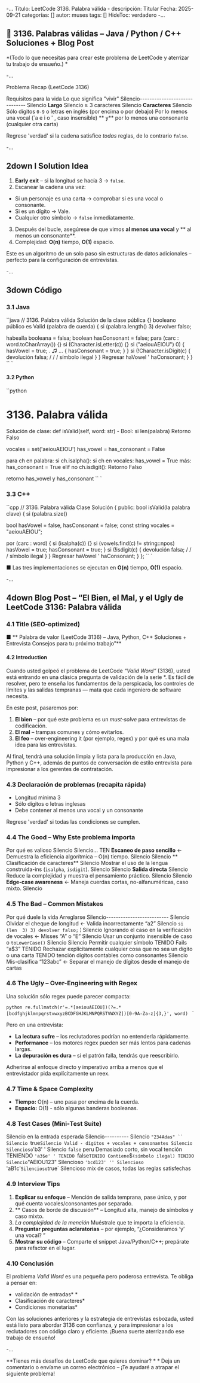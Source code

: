 -...
Título: LeetCode 3136. Palabra válida -
descripción: Titular
Fecha: 2025-09-21
categorías: []
autor: muses
tags: []
HideToc: verdadero
-...
## 🚀 3136. Palabras válidas – Java / Python / C++ Soluciones + Blog Post
*(Todo lo que necesitas para crear este problema de LeetCode y aterrizar tu trabajo de ensueño.) *

-...

Problema Recap (LeetCode 3136)

Requisitos para la vida Lo que significa "vivir"
Silencio------------------------------
Silencio **Largo** Silencio ≥ 3 caracteres
Silencio **Caracteres** Silencio Sólo dígitos `0‐9` o letras en inglés (por encima o por debajo)
Por lo menos una vocal (`a e i o ' , caso insensible) ** y** por lo menos una consonante (cualquier otra carta)

Regrese 'verdad' si la cadena satisfice *todas* reglas, de lo contrario `false`.

-...

## 2down I Solution Idea

1. **Early exit** – si la longitud se hacía 3 → `false`.
2. Escanear la cadena una vez:
* Si un personaje es una carta → comprobar si es una vocal o consonante.
* Si es un dígito → Vale.
* Cualquier otro símbolo → `false` inmediatamente.
3. Después del bucle, asegúrese de que vimos **al menos una vocal** y ** al menos un consonante**.
4. Complejidad: **O(n)** tiempo, **O(1)** espacio.

Este es un algoritmo de un solo paso sin estructuras de datos adicionales – perfecto para la configuración de entrevistas.

-...

## 3down Código

### 3.1 Java

``java
// 3136. Palabra válida
Solución de la clase pública {}
booleano público es Valid (palabra de cuerda) {
si (palabra.length() 3) devolver falso;

habealla booleana = falsa;
boolean hasConsonant = false;
para (carc : word.toCharArray()) {}
si (Character.isLetter(c)) {}
si ("aeiouAEIOU") 0) {
hasVowel = true;
. ♫ ... {
hasConsonant = true;
}
} si (!Character.isDigit(c) {
devolución falsa; / / / símbolo ilegal
}
}
Regresar haVowel ' haConsonant;
}
}
`` `

#### 3.2 Python

``python
# 3136. Palabra válida
Solución de clase:
def isValid(self, word: str) - Bool:
si len(palabra)
Retorno Falso

vocales = set('aeiouAEIOU')
has_vowel = has_consonant = False

para ch en palabra:
si ch.isalpha():
si ch en vocales:
has_vowel = True
más:
has_consonant = True
elif no ch.isdigit():
Retorno Falso

retorno has_vowel y has_consonant
`` `

### 3.3 C++

``cpp
// 3136. Palabra válida
Clase Solución {
public:
bool isValid(la palabra clave) {
si (palabra.size()

bool hasVowel = false, hasConsonant = false;
const string vocales = "aeiouAEIOU";

por (carc : word) {
si (isalpha(c)) {}
si (vowels.find(c) != string::npos) hasVowel = true;
hasConsonant = true;
} si (!isdigit(c) {
devolución falsa; / / / símbolo ilegal
}
}
Regresar haVowel ' haConsonant;
}
};
`` `

■ Las tres implementaciones se ejecutan en **O(n)** tiempo, **O(1)** espacio.

-...

## 4down Blog Post – “El Bien, el Mal, y el Ugly de LeetCode 3136: Palabra válida

### 4.1 Title (SEO‐optimized)

■ ** Palabra de valor (LeetCode 3136) – Java, Python, C++ Soluciones + Entrevista Consejos para tu próximo trabajo”**

#### 4.2 Introduction

Cuando usted golpeó el problema de LeetCode *“Valid Word”* (3136), usted está entrando en una clásica pregunta de validación de la serie *. Es fácil de resolver, pero te enseña los fundamentos de la perspicacia, los controles de límites y las salidas tempranas — mata que cada ingeniero de software necesita.

En este post, pasaremos por:

1. **El bien** – por qué este problema es un *must‐solve* para entrevistas de codificación.
2. **El mal** – trampas comunes y cómo evitarlos.
3. **El feo** – over-engineering it (por ejemplo, regex) y por qué es una mala idea para las entrevistas.

Al final, tendrá una solución limpia y lista para la producción en Java, Python y C++, además de puntos de conversación de estilo entrevista para impresionar a los gerentes de contratación.

### 4.3 Declaración de problemas (recapita rápida)

- Longitud mínima 3
- Sólo dígitos o letras inglesas
- Debe contener al menos una vocal y un consonante

Regrese 'verdad' si todas las condiciones se cumplen.

### 4.4 The Good – Why Este problema importa

Por qué es valioso Silencio
Silencio...
TEN **Escaneo de paso sencillo** ← Demuestra la eficiencia algorítmica – O(n) tiempo. Silencio
Silencio ** Clasificación de caracteres** Silencio Mostrar el uso de la lengua construida-ins (`isalpha`, `isdigit`). Silencio
Silencio **Salida directa** Silencio Reduce la complejidad y muestra el pensamiento práctico. Silencio
Silencio **Edge‐case awareness** ← Maneja cuerdas cortas, no-alfanuméricas, caso mixto. Silencio

### 4.5 The Bad – Common Mistakes

Por qué duele la vida Arreglarse
Silencio--------------------------
Silencio Olvidar el cheque de longitud ← Valida incorrectamente “a2” Silencio `si (len  3) 3) devolver falso;` ¦
Silencio Ignorando el caso en la verificación de vocales ← Misses “A” o “E” Silencio Usar un conjunto insensible de caso o `toLowerCase()` Silencio
Silencio Permitir cualquier símbolo TENIDO Fails “a$3” TENIDO Rechazar explícitamente cualquier cosa que no sea un dígito o una carta TENIDO
tención dígitos contables como consonantes Silencio Mis-clasifica “123abc” ← Separar el manejo de dígitos desde el manejo de cartas 

### 4.6 The Ugly – Over-Engineering with Regex

Una solución sólo regex puede parecer compacta:

``python
re.fullmatch(r'=.*[aeiouAEIOU])(?=.*[bcdfghjklmnpqrstvwxyzBCDFGHJKLMNPQRSTVWXYZ])[0-9A-Za-z]{3,}', word)
`` `

Pero en una entrevista:

- **La lectura sufre** – los reclutadores podrían no entenderla rápidamente.
- **Performance** – los motores regex pueden ser más lentos para cadenas largas.
- **La depuración es dura** – si el patrón falla, tendrás que reescribirlo.

Adherirse al enfoque directo y imperativo arriba a menos que el entrevistador pida explícitamente un reex.

### 4.7 Time & Space Complexity

- **Tiempo:** O(n) – uno pasa por encima de la cuerda.
- **Espacio:** O(1) - sólo algunas banderas booleanas.

### 4.8 Test Cases (Mini‐Test Suite)

Silencio en la entrada esperada
Silencio----------
Silencio `"234Adas" `` Silencio `true` Silencio Valid - dígitos + vocales + consonantes Silencio
Silencioso `'b3' ' Silencio `false` peru Demasiado corto, sin vocal tención
TENIENDO `'a3$e' ' TENIDO `false` TENIDO Contiene `$` (símbolo ilegal) TENIDO
Silencio `"AEIOU123"
Silencioso `'bcd123' ''
Silencioso `'aB1c'` Silencioso `true` Silencioso mix de casos, todas las reglas satisfechas

### 4.9 Interview Tips

1. **Explicar su enfoque** – Mención de salida temprana, pase único, y por qué cuenta vocales/consonantes por separado.
2. ** Casos de borde de discusión** – Longitud alta, manejo de símbolos y caso mixto.
3. *La complejidad de la mención* Muéstrale que te importa la eficiencia.
4. **Preguntar preguntas aclaratorias** – por ejemplo, “¿Consideramos ‘y’ una vocal? ”
5. **Mostrar su código** – Comparte el snippet Java/Python/C++; prepárate para refactor en el lugar.

### 4.10 Conclusión

El problema *Valid Word* es una pequeña pero poderosa entrevista. Te obliga a pensar en:

* validación de entradas* *
* Clasificación de caracteres*
* Condiciones monetarias*

Con las soluciones anteriores y la estrategia de entrevistas esbozada, usted está listo para abordar 3136 con confianza, y para impresionar a los reclutadores con código claro y eficiente. ¡Buena suerte aterrizando ese trabajo de ensueño!

-...

**Tienes más desafíos de LeetCode que quieres dominar? * *
Deja un comentario o envíame un correo electrónico – ¡Te ayudaré a atrapar el siguiente problema!